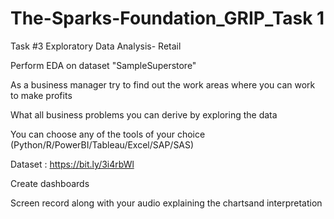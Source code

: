 # The-Sparks-Foundation_GRIP_Task 1
Task #3 Exploratory Data Analysis- Retail 

Perform EDA on dataset "SampleSuperstore"

As a business manager try to find out the work areas where you can work to make profits

What all business problems you can derive by exploring the data

You can choose any of the tools of your choice (Python/R/PowerBI/Tableau/Excel/SAP/SAS)

Dataset : https://bit.ly/3i4rbWl

Create dashboards

Screen record along with your audio explaining the chartsand interpretation

